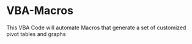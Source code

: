 # VBA-Macros
This VBA Code will automate Macros that generate a set of customized pivot tables and graphs 
